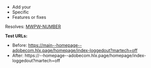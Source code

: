 <!-- Before submitting, please review all open PRs. -->

* Add your
* Specific
* Features or fixes

Resolves: [MWPW-NUMBER](https://jira.corp.adobe.com/browse/MWPW-NUMBER)

**Test URLs:**
- Before: https://main--homepage--adobecom.hlx.page/homepage/index-loggedout?martech=off
- After: https://<branch>--homepage--adobecom.hlx.page/homepage/index-loggedout?martech=off
